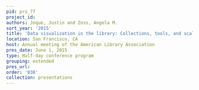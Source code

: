 ```yaml
---
pid: prs_77
project_id: 
authors: Joque, Justin and Zoss, Angela M.
sort_year: '2015'
title: 'Data visualization in the library: Collections, tools, and scalable services'
location: San Francisco, CA
host: Annual meeting of the American Library Association
pres_date: June 1, 2015
type: Half-day conference program
grouping: extended
pres_url: 
order: '038'
collection: presentations
---
```

